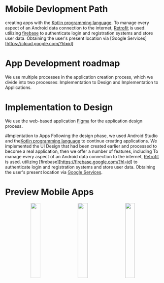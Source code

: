 # Mobile Devlopment Path
creating apps with the [Kotlin programming language](https://kotlinlang.org/). To manage every aspect of an Android data connection to the internet, [Retrofit](https://square.github.io/retrofit/) is used. utilizing [firebase](https://firebase.google.com/?hl=id) to authenticate login and registration systems and store user data. Obtaining the user's present location via [Google Services][https://cloud.google.com/?hl=id]

# App Development roadmap
We use multiple processes in the application creation process, which we divide into two processes: Implementation to Design and Implementation to Applications.

# Implementation to Design
We use the web-based application [Figma](figma.com) for the application design process.

#Implentation to Apps
Following the design phase, we used Android Studio and the[Kotlin programming language](https://kotlinlang.org/) to continue creating applications. We implemented the UI Design that had been created earlier and processed to become a real application, then we offer a number of features, including To manage every aspect of an Android data connection to the internet, [Retrofit](https://square.github.io/retrofit/) is used. utilizing [firebase][https://firebase.google.com/?hl=id] to authenticate login and registration systems and store user data. Obtaining the user's present location via [Google Services](https://cloud.google.com/?hl=id).

# Preview Mobile Apps

<p align="center">
	<img src="![image](https://github.com/PS419-OVJ/OVJ-apps/assets/106564460/5ccc8e4f-0634-4bd8-a0c5-ab9a7b1c1c75)
" width="25%"> &nbsp; &nbsp; &nbsp;
		<img src="![image](https://github.com/PS419-OVJ/OVJ-apps/assets/106564460/58e031bb-300e-4f98-abaa-430f7f2669b2)
" width="25%"> &nbsp; &nbsp; &nbsp;
	<img src="![image](https://github.com/PS419-OVJ/OVJ-apps/assets/106564460/514c06b1-c1b9-46e0-9d57-913ca79ffc60)
" width="25%">
</p>



